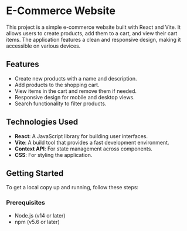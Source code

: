 # E-Commerce Website

This project is a simple e-commerce website built with React and Vite. It allows users to create products, add them to a cart, and view their cart items. The application features a clean and responsive design, making it accessible on various devices.

## Features

- Create new products with a name and description.
- Add products to the shopping cart.
- View items in the cart and remove them if needed.
- Responsive design for mobile and desktop views.
- Search functionality to filter products.

## Technologies Used

- **React**: A JavaScript library for building user interfaces.
- **Vite**: A build tool that provides a fast development environment.
- **Context API**: For state management across components.
- **CSS**: For styling the application.

## Getting Started

To get a local copy up and running, follow these steps:

### Prerequisites

- Node.js (v14 or later)
- npm (v5.6 or later)

